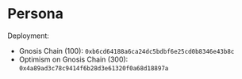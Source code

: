 # Persona
Deployment:
- Gnosis Chain (100): `0xb6cd64188a6ca24dc5bdbf6e25cd0b8346e43b8c`
- Optimism on Gnosis Chain (300): `0x4a89ad3c78c9414f6b28d3e61320f0a68d18897a` 

